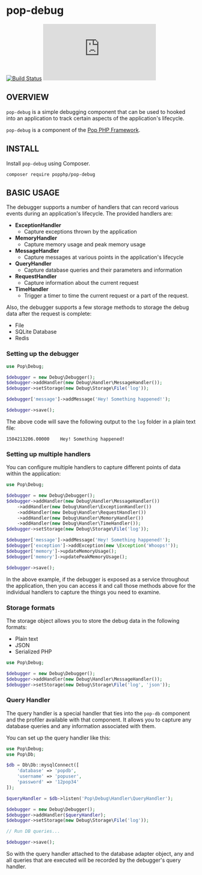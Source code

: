 pop-debug
=========

[![Build Status](https://travis-ci.org/popphp/pop-debug.svg?branch=master)](https://travis-ci.org/popphp/pop-debug)
[![Coverage Status](http://cc.popphp.org/coverage.php?comp=pop-debug)](http://cc.popphp.org/pop-debug/)

OVERVIEW
--------
`pop-debug` is a simple debugging component that can be used to hooked into an application to track
certain aspects of the application's lifecycle.

`pop-debug` is a component of the [Pop PHP Framework](http://www.popphp.org/).

INSTALL
-------

Install `pop-debug` using Composer.

    composer require popphp/pop-debug

BASIC USAGE
-----------

The debugger supports a number of handlers that can record various events during an application's lifecycle.
The provided handlers are:

- **ExceptionHandler**
    + Capture exceptions thrown by the application
- **MemoryHandler**
    + Capture memory usage and peak memory usage
- **MessageHandler**
    + Capture messages at various points in the application's lifecycle
- **QueryHandler**
    + Capture database queries and their parameters and information
- **RequestHandler**
    + Capture information about the current request
- **TimeHandler**
    + Trigger a timer to time the current request or a part of the request.

Also, the debugger supports a few storage methods to storage the debug data after the request is complete:

- File
- SQLite Database
- Redis

### Setting up the debugger

```php
use Pop\Debug;

$debugger = new Debug\Debugger();
$debugger->addHandler(new Debug\Handler\MessageHandler());
$debugger->setStorage(new Debug\Storage\File('log'));

$debugger['message']->addMessage('Hey! Something happened!');

$debugger->save();
```

The above code will save the following output to the `log` folder in a plain text file:

```text
1504213206.00000	Hey! Something happened!
```

### Setting up multiple handlers

You can configure multiple handlers to capture different points of data within the application:

```php
use Pop\Debug;

$debugger = new Debug\Debugger();
$debugger->addHandler(new Debug\Handler\MessageHandler())
    ->addHandler(new Debug\Handler\ExceptionHandler())
    ->addHandler(new Debug\Handler\RequestHandler())
    ->addHandler(new Debug\Handler\MemoryHandler())
    ->addHandler(new Debug\Handler\TimeHandler());
$debugger->setStorage(new Debug\Storage\File('log'));

$debugger['message']->addMessage('Hey! Something happened!');
$debugger['exception']->addException(new \Exception('Whoops!'));
$debugger['memory']->updateMemoryUsage();
$debugger['memory']->updatePeakMemoryUsage();

$debugger->save();
```

In the above example, if the debugger is exposed as a service throughout the application,
then you can access it and call those methods above for the individual handlers to capture
the things you need to examine.

### Storage formats

The storage object allows you to store the debug data in the following formats:

- Plain text
- JSON
- Serialized PHP

```php
use Pop\Debug;

$debugger = new Debug\Debugger();
$debugger->addHandler(new Debug\Handler\MessageHandler());
$debugger->setStorage(new Debug\Storage\File('log', 'json'));
```

### Query Handler

The query handler is a special handler that ties into the `pop-db` component and the
profiler available with that component. It allows you to capture any database queries
and any information associated with them.

You can set up the query handler like this:

```php
use Pop\Debug;
use Pop\Db;

$db = Db\Db::mysqlConnect([
    'database' => 'popdb',
    'username' => 'popuser',
    'password' => '12pop34'
]);

$queryHandler = $db->listen('Pop\Debug\Handler\QueryHandler');

$debugger = new Debug\Debugger();
$debugger->addHandler($queryHandler);
$debugger->setStorage(new Debug\Storage\File('log'));

// Run DB queries...

$debugger->save();
```

So with the query handler attached to the database adapter object, any and all queries
that are executed will be recorded by the debugger's query handler.
